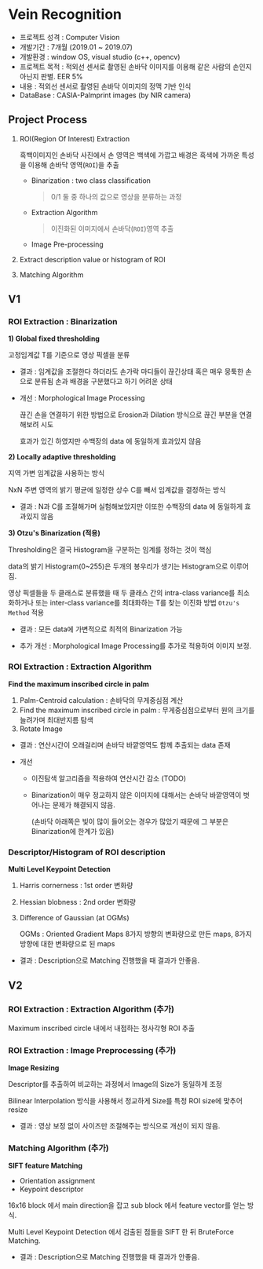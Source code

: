 # Vein Recognition

- 프로젝트 성격 : Computer Vision
- 개발기간 : 7개월 (2019.01 ~ 2019.07)
- 개발환경 : window OS, visual studio (c++, opencv)
- 프로젝트 목적 : 적외선 센서로 촬영된 손바닥 이미지를 이용해 같은 사람의 손인지 아닌지 판별. EER 5%
- 내용 : 적외선 센서로 촬영된 손바닥 이미지의 정맥 기반 인식
- DataBase : CASIA-Palmprint images (by NIR camera)

## Project Process

1. ROI(Region Of Interest) Extraction

   흑백이미지인 손바닥 사진에서 손 영역은 백색에 가깝고 배경은 흑색에 가까운 특성을 이용해 손바닥 영역(`ROI`)을 추출

   - Binarization : two class classification

     > 0/1 둘 중 하나의 값으로 영상을 분류하는 과정

   - Extraction Algorithm

     > 이진화된 이미지에서 손바닥(`ROI`)영역 추출

   - Image Pre-processing

2. Extract description value or histogram of ROI

3. Matching Algorithm

## V1

### ROI Extraction : Binarization

**1) Global fixed thresholding**

고정임계값 T를 기준으로 영상 픽셀을 분류

- 결과 : 임계값을 조절한다 하더라도 손가락 마디들이 끊긴상태 혹은 매우 뭉툭한 손으로 분류됨 손과 배경을 구분했다고 하기 어려운 상태

- 개선 : Morphological Image Processing

  끊긴 손을 연결하기 위한 방법으로 Erosion과 Dilation 방식으로 끊긴 부분을 연결해보려 시도

  효과가 있긴 하였지만 수백장의 data 에 동일하게 효과있지 않음



**2) Locally adaptive thresholding**

지역 가변 임계값을 사용하는 방식

NxN 주변 영역의 밝기 평균에 일정한 상수 C를 빼서 임계값을 결정하는 방식

- 결과 : N과 C를 조절해가며 실험해보았지만 이또한 수백장의 data 에 동일하게 효과있지 않음


**3) Otzu's Binarization (적용)**

Thresholding은 결국 Histogram을 구분하는 임계를 정하는 것이 핵심

data의 밝기 Histogram(0~255)은 두개의 봉우리가 생기는 Histogram으로 이루어짐.

영상 픽셀들을 두 클래스로 분류했을 때 두 클래스 간의 intra-class variance를 최소화하거나 또는 inter-class variance를 최대화하는 T를 찾는 이진화 방법 `Otzu's Method` 적용

- 결과 : 모든 data에 가변적으로 최적의 Binarization 가능

- 추가 개선 : Morphological Image Processing를 추가로 적용하여 이미지 보정.



### ROI Extraction : Extraction Algorithm

**Find the maximum inscribed circle in palm**

1. Palm-Centroid calculation : 손바닥의 무게중심점 계산
2. Find the maximum inscribed circle in palm : 무게중심점으로부터 원의 크기를 늘려가며 최대반지름 탐색
3. Rotate Image

- 결과 : 연산시간이 오래걸리며 손바닥 바깥영역도 함께 추출되는 data 존재

- 개선

  - 이진탐색 알고리즘을 적용하여 연산시간 감소 (TODO)

  - Binarization이 매우 정교하지 않은 이미지에 대해서는 손바닥 바깥영역이 벗어나는 문제가 해결되지 않음.

    (손바닥 아래쪽은 빛이 많이 들어오는 경우가 많았기 때문에 그 부분은 Binarization에 한계가 있음)



### Descriptor/Histogram of ROI description

**Multi Level Keypoint Detection**

1. Harris cornerness : 1st order 변화량

2. Hessian blobness : 2nd order 변화량

3. Difference of Gaussian (at OGMs)

   OGMs : Oriented Gradient Maps 8가지 방향의 변화량으로 만든 maps, 8가지 방향에 대한 변화량으로 된 maps

- 결과 : Description으로 Matching 진행했을 때 결과가 안좋음.




## V2

### ROI Extraction : Extraction Algorithm (추가)

Maximum inscribed circle 내에서 내접하는 정사각형 ROI 추출



### ROI Extraction : Image Preprocessing (추가)

**Image Resizing**

Descriptor를 추출하여 비교하는 과정에서 Image의 Size가 동일하게 조정

Bilinear Interpolation 방식을 사용해서 정교하게 Size를 특정 ROI size에 맞추어 resize

- 결과 : 영상 보정 없이 사이즈만 조절해주는 방식으로 개선이 되지 않음.



### Matching Algorithm (추가)

**SIFT feature Matching**

- Orientation assignment
- Keypoint descriptor

16x16 block 에서 main direction을 잡고 sub block 에서 feature vector를 얻는 방식.

Multi Level Keypoint Detection 에서 검출된 점들을 SIFT 한 뒤 BruteForce Matching.

- 결과 : Description으로 Matching 진행했을 때 결과가 안좋음.


